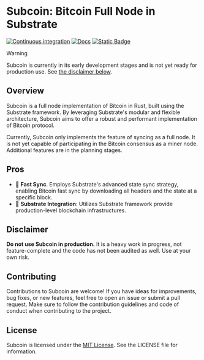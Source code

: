 # Subcoin: Bitcoin Full Node in Substrate

[![Continuous integration](https://github.com/subcoin-project/subcoin/actions/workflows/ci.yml/badge.svg)](https://github.com/subcoin-project/subcoin/actions/workflows/ci.yml)
[![Docs](https://github.com/subcoin-project/subcoin/actions/workflows/docs.yml/badge.svg)](https://github.com/subcoin-project/subcoin/actions/workflows/docs.yml)
[![Static Badge](https://img.shields.io/badge/User%20Guide-blue?logo=mdBook&logoColor=%23292b2e&link=https%3A%2F%2Fsubcoin-project.github.io%2Fsubcoin%2Fbook)](https://subcoin-project.github.io/subcoin/book)

> [!WARNING]
>
> Subcoin is currently in its early development stages and is not yet ready for production use.
> See [the disclaimer below](#disclaimer).

## Overview

Subcoin is a full node implementation of Bitcoin in Rust, built using the Substrate framework.
By leveraging Substrate's modular and flexible architecture, Subcoin aims to offer a robust
and performant implementation of Bitcoin protocol.

Currently, Subcoin only implements the feature of syncing as a full node. It is not yet capable
of participating in the Bitcoin consensus as a miner node. Additional features are in the
planning stages.

## Pros

- 🔄 **Fast Sync**. Employs Substrate's advanced state sync strategy, enabling Bitcoin fast sync
by downloading all headers and the state at a specific block.
- 🔗 **Substrate Integration**: Utilizes Substrate framework provide production-level blockchain infrastructures.

## Disclaimer

**Do not use Subcoin in production.** It is a heavy work in progress, not feature-complete and the code
has not been audited as well. Use at your own risk.

## Contributing

Contributions to Subcoin are welcome! If you have ideas for improvements, bug fixes, or new features,
feel free to open an issue or submit a pull request. Make sure to follow the contribution guidelines
and code of conduct when contributing to the project.

## License

Subcoin is licensed under the [MIT License](LICENSE). See the LICENSE file for information.
